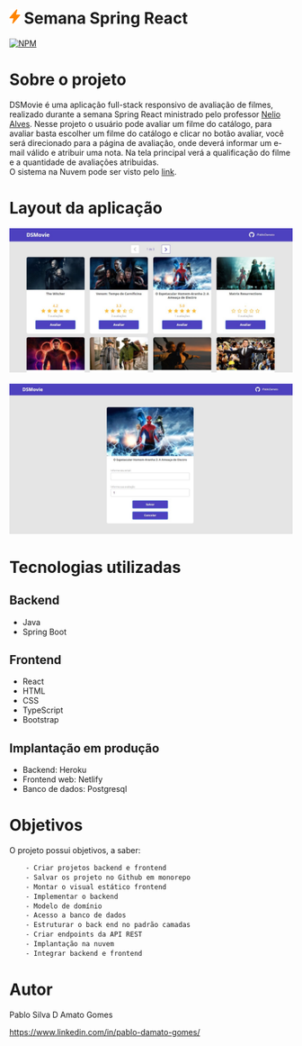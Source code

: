 # ![DevSuperior logo](https://raw.githubusercontent.com/devsuperior/bds-assets/main/ds/devsuperior-logo-small.png) Semana Spring React
[![NPM](https://img.shields.io/npm/l/react)](https://github.com/Socyware/dsmovie/blob/main/LICENSE) 
# Sobre o projeto
DSMovie é uma aplicação full-stack responsivo de avaliação de filmes, realizado durante a semana Spring React ministrado pelo professor [Nelio Alves](https://github.com/acenelio). Nesse projeto o usuário pode avaliar um filme do catálogo, para avaliar basta escolher um filme do catálogo e clicar no botão avaliar, você será direcionado para a página de avaliação, onde deverá informar um e-mail válido e atribuir uma nota. Na tela principal verá a qualificação do filme e a quantidade de avaliações atribuidas.<br>
O sistema na Nuvem pode ser visto pelo <a href="https://dsmovie-project.netlify.app/" target="_blank">link</a>.

# Layout da aplicação
![Tela-principal](frontend/src/assets/img/Home.jpg)<br></br>
![Tela-principal](frontend/src/assets/img/Avaliar.jpg)
# Tecnologias utilizadas

## Backend
* Java
* Spring Boot

## Frontend
* React
* HTML
* CSS
* TypeScript
* Bootstrap

## Implantação em produção
* Backend: Heroku
* Frontend web: Netlify
* Banco de dados: Postgresql

# Objetivos
O projeto possui objetivos, a saber:
```bash
    - Criar projetos backend e frontend
    - Salvar os projeto no Github em monorepo
    - Montar o visual estático frontend
    - Implementar o backend
    - Modelo de domínio
    - Acesso a banco de dados
    - Estruturar o back end no padrão camadas
    - Criar endpoints da API REST
    - Implantação na nuvem
    - Integrar backend e frontend
```

# Autor
<p>Pablo Silva D Amato Gomes</p>
<a href=>https://www.linkedin.com/in/pablo-damato-gomes/</a>
